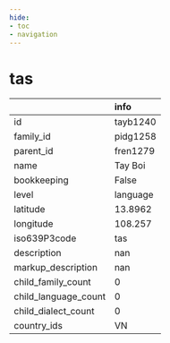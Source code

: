 ```yaml
---
hide:
- toc
- navigation
---
```

# tas
|                      | info     |
|:---------------------|:---------|
| id                   | tayb1240 |
| family_id            | pidg1258 |
| parent_id            | fren1279 |
| name                 | Tay Boi  |
| bookkeeping          | False    |
| level                | language |
| latitude             | 13.8962  |
| longitude            | 108.257  |
| iso639P3code         | tas      |
| description          | nan      |
| markup_description   | nan      |
| child_family_count   | 0        |
| child_language_count | 0        |
| child_dialect_count  | 0        |
| country_ids          | VN       |
